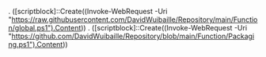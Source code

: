 . ([scriptblock]::Create((Invoke-WebRequest -Uri "https://raw.githubusercontent.com/DavidWuibaille/Repository/main/Function/global.ps1").Content))
. ([scriptblock]::Create((Invoke-WebRequest -Uri "https://github.com/DavidWuibaille/Repository/blob/main/Function/Packaging.ps1").Content))
